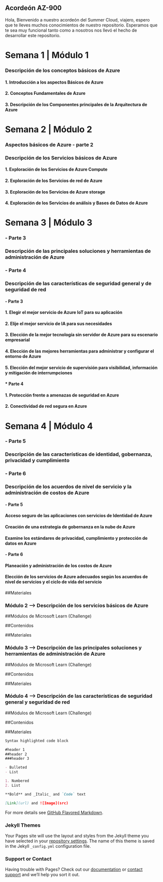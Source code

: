 ## Acordeón AZ-900

Hola, Bienvenido a nuestro acordeón del Summer Cloud, viajero, espero que te lleves muchos conocimientos de nuestro repositorio. Esperamos que te sea muy funcional tanto como a nosotros nos llevó el hecho de desarrollar este repositorio.



# Semana 1 | Módulo 1
### Descripción de los conceptos básicos de Azure

#### 1. Introducción a los aspectos Básicos de Azure
#### 2. Conceptos Fundamentales de Azure
#### 3. Descripción de los Componentes principales de la Arquitectura de Azure


# Semana 2 | Módulo 2
### Aspectos básicos de Azure - parte 2
### Descripción de los Servicios básicos de Azure

#### 1. Exploración de los Servicios de Azure Compute
#### 2. Exploración de los Servicios de red de Azure
#### 3. Ecploración de los Servicios de Azure storage
#### 4. Exploración de los Servicios de análisis y Bases de Datos de Azure

# Semana 3 | Módulo 3
### - Parte 3
  ### Descripción de las principales soluciones y herramientas de administración de Azure
### - Parte 4
  ### Descripción de las características de seguridad general y de seguridad de red

#### - Parte 3
  #### 1. Elegir el mejor servicio de Azure IoT para su aplicación
  #### 2. Elije el mejor servicio de IA para sus necesidades
  #### 3. Elección de la mejor tecnología sin servidor de Azure para su escenario empresarial
  #### 4. Elección de las mejores herramientas para administrar y configurar el entorno de Azure
  #### 5. Elección del mejor servicio de supervisión para visibilidad, información y mitigación de interrumpciones

#### * Parte 4
  #### 1. Protección frente a amenazas de seguridad en Azure
  #### 2. Conectividad de red segura en Azure


# Semana 4 | Módulo 4
### - Parte 5
  ### Descripción de las características de identidad, gobernanza, privacidad y cumplimiento
### - Parte 6
  ### Descripción de los acuerdos de nivel de servicio y la administración de costos de Azure

#### - Parte 5
  #### Acceso seguro de las aplicaciones con servicios de Identidad de Azure
  #### Creación de una estrategia de gobernanza en la nube de Azure
  #### Examine los estándares de privacidad, cumplimiento y protección de datos en Azure

#### - Parte 6
  #### Planeación y administración de los costos de Azure
  #### Elección de los servicios de Azure adecuados según los acuerdos de nivel de servicios y el ciclo de vida del servicio


##Materiales

### Módulo 2 --> Descripción de los servicios básicos de Azure

##Módulos de Microsoft Learn (Challenge)

##Contenidos

##Materiales

### Módulo 3 --> Descripción de las principales soluciones y herramientas de administración de Azure

##Módulos de Microsoft Learn (Challenge)

##Contenidos

##Materiales

### Módulo 4 --> Descripción de las características de seguridad general y seguridad de red

##Módulos de Microsoft Learn (Challenge)

##Contenidos

##Materiales


```markdown
Syntax highlighted code block

#header 1
##header 2
###header 3

- Bulleted
- List

1. Numbered
2. List

**Bold** and _Italic_ and `Code` text

[Link](url) and ![Image](src)
```

For more details see [GitHub Flavored Markdown](https://guides.github.com/features/mastering-markdown/).

### Jekyll Themes

Your Pages site will use the layout and styles from the Jekyll theme you have selected in your [repository settings](https://github.com/Rene-Cruz/Acordeon-AZ900/settings/pages). The name of this theme is saved in the Jekyll `_config.yml` configuration file.

### Support or Contact

Having trouble with Pages? Check out our [documentation](https://docs.github.com/categories/github-pages-basics/) or [contact support](https://support.github.com/contact) and we’ll help you sort it out.
